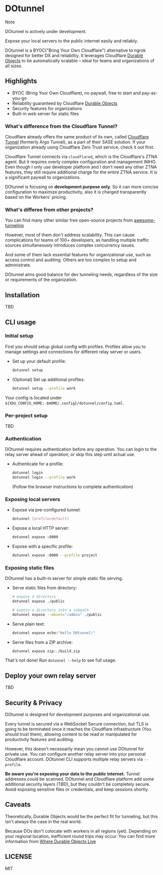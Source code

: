 # DOtunnel

> [!NOTE]
> DOtunnel is actively under development.

Expose your local servers to the public internet easily and reliably.

DOtunnel is a BYOC("Bring Your Own Cloudflare") alternative to ngrok designed for better DX and reliabiltiy. It leverages Cloudflare [Durable Objects] to be automatically scalable – ideal for teams and organizations of all sizes.

## Highlights

- BYOC (Bring Your Own Cloudflare), no paywall, free to start and pay-as-you-go
- Reliability guaranteed by Cloudflare [Durable Objects]
- Security features for organizations
- Built-in web server for static files

### What's difference from the Cloudflare Tunnel?

Cloudflare already offers the same product of its own, called [Cloudflare Tunnel] (formerly Argo Tunnel), as a part of their SASE solution. If your organization already using Cloudflare Zero Trust service, check it out first.

Cloudflare Tunnel connects via `cloudflared`, which is the Cloudflare's ZTNA agent. But it requires overly complex configuration and management IMHO. Even though I only use developer platform and I don't need any other ZTNA features, they still require additional charge for the entire ZTNA service. It is a significant paywall to organizations.

DOtunnel is focusing on **development purpose only**. So it can more concise configuration to maximize productivity, also it is charged transparently based on the Workers' pricing.

### What's differee from other projects?

You can find many other similar free open-source projects from [awesome-tunneling](https://github.com/anderspitman/awesome-tunneling)

However, most of them don't address scalability. This can cause complications for teams of 100+ developers, as handling multiple traffic sources simultaneously introduces complex concurrency issues.

And some of them lack essential features for organizational use, such as access control and auditing. Others are too complex to setup and administrate.

DOtunnel aims good balance for dev tunneling needs, regardless of the size or requirements of the organization.

## Installation

TBD

## CLI usage

### Initial setup

First you should setup global config with profiles. Profiles allow you to manage settings and connections for different relay server or users.

- Set up your default profile:
  ```sh
  dotunnel setup
  ```

- (Optional) Set up additional profiles:
  ```sh
  dotunnel setup --profile work
  ```

Your config is located under `${XDG_CONFIG_HOME:-$HOME/.config}/dotunnel/config.toml`.

### Per-project setup

TBD

### Authentication

DOtunnel requires authentication before any operation. You can login to the relay server ahead of operation, or skip this step until actual use.

- Authenticate for a profile:
  ```sh
  dotunnel login 
  dotunnel login --profile work 
  ```
  (Follow the browser instructions to complete authentication)

### Exposing local servers

- Expose via pre-configured tunnel:
  ```sh
  dotunnel [profile=default]
  ```

- Expose a local HTTP server:
  ```sh
  dotunnel expose :8000
  ```

- Expose with a specific profile:
  ```sh
  dotunnel expose :8000 --profile project
  ```

### Exposing static files

DOtunnel has a built-in server for simple static file serving.

- Serve static files from directory:
  ```sh
  # expose a directory
  dotunnel expose ./public

  # expose a directory into a subpath
  dotunnel expose --mount="/admin" ./public
  ```

- Serve plain text:
  ```sh
  dotunnel expose echo:"Hello DOtunnel!"
  ```

- Serve files from a ZIP archive:
  ```sh
  dotunnel expose zip:./build.zip
  ```

That's not done! Run `dotunnel --help` to see full usage.

## Deploy your own relay server

TBD

## Security & Privacy

DOtunnel is designed for development purposes and organizational use.

Every tunnel is secured via a WebSocket Secure connection, but TLS is going to be terminated once it reaches the Cloudflare infrastructure (You should trust them), allowing content to be read or manipulated for productivity features and auditing.

However, this doesn't necessarily mean you cannot use DOtunnel for private use. You can configure another relay server into your personal Cloudflare account. DOtunnel CLI supports multiple relay servers via `--profile`.

**Be aware you're exposing your data to the public internet.** Tunnel addresses could be scanned. DOtunnel and Cloudflare platform add some additional security layers (TBD), but they couldn't be completely secure. Avoid exposing sensitive files or credentials, and keep sessions shortly.

## Caveats

Theoretically, Durable Objects would be the perfect fit for tunneling, but this isn't always the case in the real world.

Because DOs don't colocate with workers in all regions (yet). Depending on your regional location, inefficient round trips may occur. You can find more information from [Where Durable Objects Live]

## LICENSE

MIT

[Cloudflare Tunnel]: https://developers.cloudflare.com/cloudflare-one/connections/connect-networks/
[Durable Objects]: https://developers.cloudflare.com/durable-objects/
[Where Durable Objects Live]: https://where.durableobjects.live/

